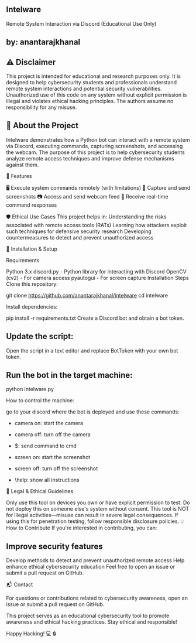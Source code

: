 Intelware
-
Remote System Interaction via Discord
(Educational Use Only)

by: anantarajkhanal
-



:warning: Disclaimer
-

This project is intended for educational and research purposes only. It is designed to help cybersecurity students and professionals understand remote system interactions and potential security vulnerabilities. Unauthorized use of this code on any system without explicit permission is illegal and violates ethical hacking principles. The authors assume no responsibility for any misuse.



:book: About the Project
-
Intelware demonstrates how a Python bot can interact with a remote system via Discord, executing commands, capturing screenshots, and accessing the webcam. The purpose of this project is to help cybersecurity students analyze remote access techniques and improve defense mechanisms against them.




:rocket: Features




🖥️ Execute system commands remotely (with limitations)
📸 Capture and send screenshots
📷 Access and send webcam feed
💬 Receive real-time command responses




:shield: Ethical Use Cases
This project helps in:
Understanding the risks associated with remote access tools (RATs)
Learning how attackers exploit such techniques for defensive security research
Developing countermeasures to detect and prevent unauthorized access




:wrench: Installation & Setup

Requirements

Python 3.x
discord.py - Python library for interacting with Discord
OpenCV (cv2) - For camera access
pyautogui - For screen capture
Installation Steps
Clone this repository:

git clone https://github.com/anantarajkhanal/intelware
cd intelware


Install dependencies:

pip install -r requirements.txt
Create a Discord bot and obtain a bot token.



Update the script:
-
Open the script in a text editor and replace BotToken with your own bot token.

Run the bot in the target machine:
-
python intelware.py

How to control the machine:

go to your discord where the bot is deployed and use these commands:

- camera on: start the camera 

- camera off: turn off the camera

- $: send command to cmd 

- screen on: start the screenshot

- screen off: turn off the screenshot

- \help: show all instructions


:scroll: Legal & Ethical Guidelines

Only use this tool on devices you own or have explicit permission to test.
Do not deploy this on someone else's system without consent.
This tool is NOT for illegal activities—misuse can result in severe legal consequences.
If using this for penetration testing, follow responsible disclosure policies.
:bulb: How to Contribute
If you're interested in contributing, you can:

Improve security features
-
Develop methods to detect and prevent unauthorized remote access
Help enhance ethical cybersecurity education
Feel free to open an issue or submit a pull request on GitHub.

:mailbox_with_mail: Contact

For questions or contributions related to cybersecurity awareness, open an issue or submit a pull request on GitHub.

This project serves as an educational cybersecurity tool to promote awareness and ethical hacking practices. Stay ethical and responsible!

Happy Hacking! :computer: :lock:
